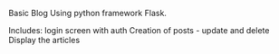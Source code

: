 Basic Blog
Using python framework Flask.

Includes:
login screen with auth
Creation of posts - update and delete
Display the articles

